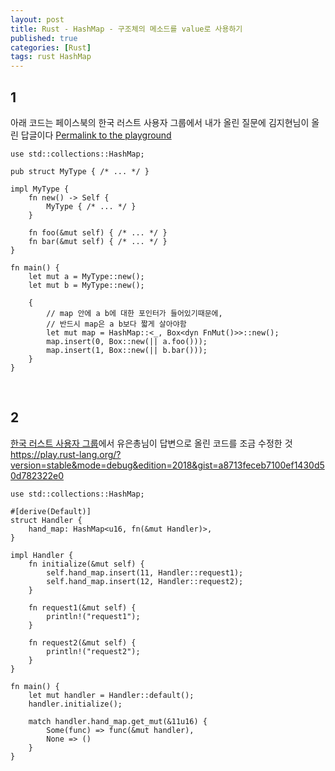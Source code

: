 ```yaml
---
layout: post
title: Rust - HashMap - 구조체의 메소드를 value로 사용하기
published: true
categories: [Rust]
tags: rust HashMap
---
```

## 1
아래 코드는 페이스북의 한국 러스트 사용자 그룹에서 내가 올린 질문에 김지현님이 올린 답글이다 
[Permalink to the playground](https://play.rust-lang.org/?version=stable&mode=debug&edition=2018&gist=30b7e400a432a77a850403b60473a727  )  
  
```
use std::collections::HashMap;

pub struct MyType { /* ... */ }

impl MyType {
    fn new() -> Self {
        MyType { /* ... */ }
    }
    
    fn foo(&mut self) { /* ... */ }
    fn bar(&mut self) { /* ... */ }
}

fn main() {
    let mut a = MyType::new();
    let mut b = MyType::new();
    
    {
        // map 안에 a b에 대한 포인터가 들어있기때문에,
        // 반드시 map은 a b보다 짧게 살아야함
        let mut map = HashMap::<_, Box<dyn FnMut()>>::new();
        map.insert(0, Box::new(|| a.foo()));
        map.insert(1, Box::new(|| b.bar()));
    }
}
```
  
<br>  
  
## 2
[한국 러스트 사용자 그룹](https://www.facebook.com/groups/rustlang/)에서 유은총님이 답변으로 올린 코드를 조금 수정한 것  
https://play.rust-lang.org/?version=stable&mode=debug&edition=2018&gist=a8713feceb7100ef1430d50d782322e0  
```
use std::collections::HashMap;

#[derive(Default)]
struct Handler {
    hand_map: HashMap<u16, fn(&mut Handler)>,
}

impl Handler {
    fn initialize(&mut self) {
        self.hand_map.insert(11, Handler::request1);
        self.hand_map.insert(12, Handler::request2);
    }

    fn request1(&mut self) {
        println!("request1");
    }

    fn request2(&mut self) {
        println!("request2");
    }
}

fn main() {
    let mut handler = Handler::default();
    handler.initialize();
    
    match handler.hand_map.get_mut(&11u16) {
        Some(func) => func(&mut handler),
        None => ()
    }
}
```
  